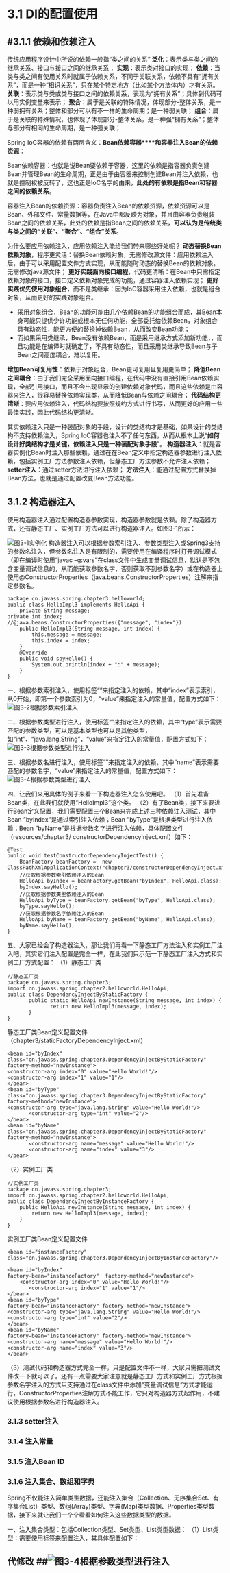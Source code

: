 # 3.1 DI的配置使用 #

## #3.1.1 依赖和依赖注入 ##
传统应用程序设计中所说的依赖一般指“类之间的关系”
**泛化**：表示类与类之间的继承关系、接口与接口之间的继承关系；
**实现**：表示类对接口的实现；
**依赖**：当类与类之间有使用关系时就属于依赖关系，不同于关联关系，依赖不具有“拥有关系”，而是一种“相识关系”，只在某个特定地方（比如某个方法体内）才有关系。
**关联**：表示类与类或类与接口之间的依赖关系，表现为“拥有关系”；具体到代码可以用实例变量来表示；
**聚合**：属于是关联的特殊情况，体现部分-整体关系，是一种弱拥有关系；整体和部分可以有不一样的生命周期；是一种弱关联；
**组合**：属于是关联的特殊情况，也体现了体现部分-整体关系，是一种强“拥有关系”；整体与部分有相同的生命周期，是一种强关联；

Spring IoC容器的依赖有两层含义：**Bean依赖容器****和容器注入Bean的依赖资源**：

 Bean依赖容器：也就是说Bean要依赖于容器，这里的依赖是指容器负责创建Bean并管理Bean的生命周期，正是由于由容器来控制创建Bean并注入依赖，也就是控制权被反转了，这也正是IoC名字的由来，**此处的有依赖是指Bean和容器之间的依赖关系**。

 容器注入Bean的依赖资源：容器负责注入Bean的依赖资源，依赖资源可以是Bean、外部文件、常量数据等，在Java中都反映为对象，并且由容器负责组装Bean之间的依赖关系，此处的依赖是指Bean之间的依赖关系，**可以认为是传统类与类之间的“关联”、“聚合”、“组合”关系**。

为什么要应用依赖注入，应用依赖注入能给我们带来哪些好处呢？
**动态替换Bean依赖对象**，程序更灵活：替换Bean依赖对象，无需修改源文件：应用依赖注入后，由于可以采用配置文件方式实现，从而能随时动态的替换Bean的依赖对象，无需修改java源文件；
**更好实践面向接口编程**，代码更清晰：在Bean中只需指定依赖对象的接口，接口定义依赖对象完成的功能，通过容器注入依赖实现；
**更好实践优先使用对象组合**，而不是类继承：因为IoC容器采用注入依赖，也就是组合对象，从而更好的实践对象组合。

* 采用对象组合，Bean的功能可能由几个依赖Bean的功能组合而成，其Bean本身可能只提供少许功能或根本无任何功能，全部委托给依赖Bean，对象组合具有动态性，能更方便的替换掉依赖Bean，从而改变Bean功能；
* 而如果采用类继承，Bean没有依赖Bean，而是采用继承方式添加新功能，，而且功能是在编译时就确定了，不具有动态性，而且采用类继承导致Bean与子Bean之间高度耦合，难以复用。

**增加Bean可复用性**：依赖于对象组合，Bean更可复用且复用更简单；
**降低Bean之间耦合**：由于我们完全采用面向接口编程，在代码中没有直接引用Bean依赖实现，全部引用接口，而且不会出现显示的创建依赖对象代码，而且这些依赖是由容器来注入，很容易替换依赖实现类，从而降低Bean与依赖之间耦合；
**代码结构更清晰**：要应用依赖注入，代码结构要按照规约方式进行书写，从而更好的应用一些最佳实践，因此代码结构更清晰。

其实依赖注入只是一种装配对象的手段，设计的类结构才是基础，如果设计的类结构不支持依赖注入，Spring IoC容器也注入不了任何东西，从而从根本上说“**如何设计好类结构才是关键，依赖注入只是一种装配对象手段**”。
**构造器注入**：就是容器实例化Bean时注入那些依赖，通过在在Bean定义中指定构造器参数进行注入依赖，包括实例工厂方法参数注入依赖，但静态工厂方法参数不允许注入依赖；
**setter注入**：通过setter方法进行注入依赖；
**方法注入**：能通过配置方式替换掉Bean方法，也就是通过配置改变Bean方法功能。

## 3.1.2  构造器注入 ##
使用构造器注入通过配置构造器参数实现，构造器参数就是依赖。除了构造器方式，还有静态工厂、实例工厂方法可以进行构造器注入。如图3-1所示：

![图3-1实例化](img/img1.png)
构造器注入可以根据参数索引注入、参数类型注入或Spring3支持的参数名注入，但参数名注入是有限制的，需要使用在编译程序时打开调试模式（即在编译时使用“javac –g:vars”在class文件中生成变量调试信息，默认是不包含变量调试信息的，从而能获取参数名字，否则获取不到参数名字）或在构造器上使用@ConstructorProperties（java.beans.ConstructorProperties）注解来指定参数名。

	package cn.javass.spring.chapter3.helloworld;  
	public class HelloImpl3 implements HelloApi {  
	    private String message;  
	private int index;  
	//@java.beans.ConstructorProperties({"message", "index"})  
	    public HelloImpl3(String message, int index) {  
	        this.message = message;  
	        this.index = index;  
	    }  
	    @Override  
	    public void sayHello() {  
	        System.out.println(index + ":" + message);  
	    }  
	}  

一、根据参数索引注入，使用标签“<constructor-arg index="1" value="1"/>”来指定注入的依赖，其中“index”表示索引，从0开始，即第一个参数索引为0，“value”来指定注入的常量值，配置方式如下：
![图3-2根据参数索引注入](img/img2.png)
 
二、根据参数类型进行注入，使用标签“<constructor-arg type="java.lang.String" value="Hello World!"/>”来指定注入的依赖，其中“type”表示需要匹配的参数类型，可以是基本类型也可以是其他类型，如“int”、“java.lang.String”，“value”来指定注入的常量值，配置方式如下：
![图3-3根据参数类型进行注入](img/img3.png)


三、根据参数名进行注入，使用标签“<constructor-arg name="message" value="Hello World!"/>”来指定注入的依赖，其中“name”表示需要匹配的参数名字，“value”来指定注入的常量值，配置方式如下：
![图3-4根据参数类型进行注入](img/img4.png)

四、让我们来用具体的例子来看一下构造器注入怎么使用吧。
（1）首先准备Bean类，在此我们就使用“HelloImpl3”这个类。
（2）有了Bean类，接下来要进行Bean定义配置，我们需要配置三个Bean来完成上述三种依赖注入测试，其中Bean ”byIndex”是通过索引注入依赖；Bean ”byType”是根据类型进行注入依赖；Bean ”byName”是根据参数名字进行注入依赖，具体配置文件（resources/chapter3/ constructorDependencyInject.xml）如下：

	@Test  
	public void testConstructorDependencyInjectTest() {        
		BeanFactory beanFactory =  new ClassPathXmlApplicationContext("chapter3/constructorDependencyInject.xml");  
		//获取根据参数索引依赖注入的Bean  
		HelloApi byIndex = beanFactory.getBean("byIndex", HelloApi.class);  
		byIndex.sayHello();  
		//获取根据参数类型依赖注入的Bean  
		HelloApi byType = beanFactory.getBean("byType", HelloApi.class);  
		byType.sayHello();  
		//获取根据参数名字依赖注入的Bean  
		HelloApi byName = beanFactory.getBean("byName", HelloApi.class);  
		byName.sayHello();  
	}  
 
五、大家已经会了构造器注入，那让我们再看一下静态工厂方法注入和实例工厂注入吧，其实它们注入配置是完全一样，在此我们只示范一下静态工厂注入方式和实例工厂方式配置：
（1）静态工厂类

	//静态工厂类  
	package cn.javass.spring.chapter3;  
	import cn.javass.spring.chapter2.helloworld.HelloApi;  
	public class DependencyInjectByStaticFactory {  
	       public static HelloApi newInstance(String message, int index) {  
	              return new HelloImpl3(message, index);  
	       }  
	} 

静态工厂类Bean定义配置文件（chapter3/staticFactoryDependencyInject.xml）

	<bean id="byIndex"  
	class="cn.javass.spring.chapter3.DependencyInjectByStaticFactory" factory-method="newInstance">  
	<constructor-arg index="0" value="Hello World!"/>  
	<constructor-arg index="1" value="1"/>  
	</bean>  
	<bean id="byType"  
	class="cn.javass.spring.chapter3.DependencyInjectByStaticFactory" factory-method="newInstance">  
	<constructor-arg type="java.lang.String" value="Hello World!"/>  
	       <constructor-arg type="int" value="2"/>  
	</bean>  
	<bean id="byName"  
	class="cn.javass.spring.chapter3.DependencyInjectByStaticFactory" factory-method="newInstance">  
	       <constructor-arg name="message" value="Hello World!"/>  
	       <constructor-arg name="index" value="3"/>  
	</bean> 


（2）实例工厂类

	//实例工厂类  
	package cn.javass.spring.chapter3;  
	import cn.javass.spring.chapter2.helloworld.HelloApi;  
	public class DependencyInjectByInstanceFactory {  
	    public HelloApi newInstance(String message, int index) {  
	        return new HelloImpl3(message, index);  
	    }  
	} 
实例工厂类Bean定义配置文件

	<bean id="instanceFactory"  
	class="cn.javass.spring.chapter3.DependencyInjectByInstanceFactory"/>  
	   
	<bean id="byIndex"  
	factory-bean="instanceFactory"  factory-method="newInstance">  
	    <constructor-arg index="0" value="Hello World!"/>  
	       <constructor-arg index="1" value="1"/>  
	</bean>  
	<bean id="byType"  
	factory-bean="instanceFactory" factory-method="newInstance">  
	<constructor-arg type="java.lang.String" value="Hello World!"/>  
	<constructor-arg type="int" value="2"/>  
	</bean>  
	<bean id="byName"  
	factory-bean="instanceFactory" factory-method="newInstance">  
	<constructor-arg name="message" value="Hello World!"/>  
	<constructor-arg name="index" value="3"/>  
	</bean> 

（3）测试代码和构造器方式完全一样，只是配置文件不一样，大家只需把测试文件改一下就可以了。还有一点需要大家注意就是静态工厂方式和实例工厂方式根据参数名字注入的方式只支持通过在class文件中添加“变量调试信息”方式才能运行，ConstructorProperties注解方式不能工作，它只对构造器方式起作用，不建议使用根据参数名进行构造器注入。

### 3.1.3  setter注入 ###

### 3.1.4  注入常量 ###

### 3.1.5    注入Bean ID ###

### 3.1.6  注入集合、数组和字典 ###
Spring不仅能注入简单类型数据，还能注入集合（Collection、无序集合Set、有序集合List）类型、数组(Array)类型、字典(Map)类型数据、Properties类型数据，接下来就让我们一个个看看如何注入这些数据类型的数据。

 一、注入集合类型：包括Collection类型、Set类型、List类型数据：
（1）List类型：需要使用<list>标签来配置注入，其具体配置如下：
## 代修改 ##![图3-4根据参数类型进行注入](img/img4.png)

